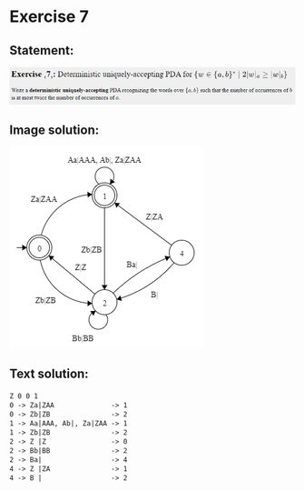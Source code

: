 # Exercise 7

## Statement:
![Statement](https://github.com/AdriCri22/Teoria-Computacion-TC-FIB/blob/main/PDA/07/Statement_7.png)

## Image solution:
![Solution](https://github.com/AdriCri22/Teoria-Computacion-TC-FIB/blob/main/PDA/07/Image_sol_7.png)

## Text solution:
    Z 0 0 1
    0 -> Za|ZAA              -> 1
    0 -> Zb|ZB               -> 2
    1 -> Aa|AAA, Ab|, Za|ZAA -> 1
    1 -> Zb|ZB               -> 2
    2 -> Z |Z                -> 0
    2 -> Bb|BB               -> 2
    2 -> Ba|                 -> 4
    4 -> Z |ZA               -> 1
    4 -> B |                 -> 2
